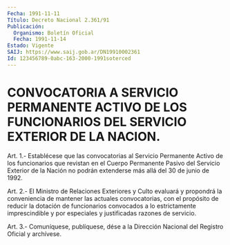 ```yaml
---
Fecha: 1991-11-11
Título: Decreto Nacional 2.361/91
Publicación:
  Organismo: Boletín Oficial
  Fecha: 1991-11-14
Estado: Vigente
SAIJ: https://www.saij.gob.ar/DN19910002361
Id: 123456789-0abc-163-2000-1991soterced
---
```

# CONVOCATORIA A SERVICIO PERMANENTE ACTIVO DE LOS FUNCIONARIOS DEL SERVICIO EXTERIOR DE LA NACION.

<a id="1"></a>
Art.  1.-  Establécese  que  las  convocatorias  al  Servicio Permanente    Activo  de los funcionarios que revistan en el Cuerpo Permanente Pasivo del Servicio  Exterior  de  la  Nación  no podrán extenderse más allá del 30 de junio de 1992.

<a id="2"></a>
Art. 2.- El Ministro de Relaciones Exteriores y Culto evaluará y propondrá la conveniencia de mantener las actuales convocatorias,    con  el  propósito  de  reducir  la  dotación  de funcionarios convocados  a  lo  estrictamente  imprescindible y por especiales y justificadas razones de servicio.

<a id="3"></a>
Art. 3.- Comuníquese, publíquese, dése a la Dirección Nacional del Registro Oficial y archívese.